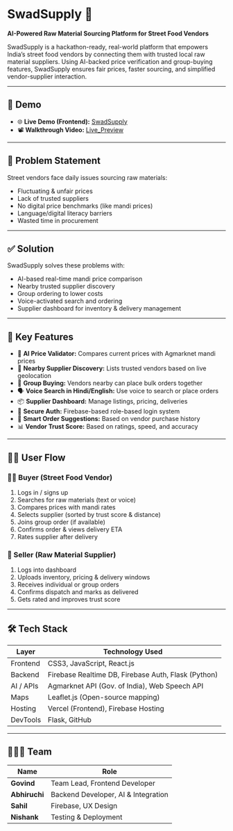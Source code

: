 # SwadSupply 🍛  
**AI-Powered Raw Material Sourcing Platform for Street Food Vendors**

SwadSupply is a hackathon-ready, real-world platform that empowers India’s street food vendors by connecting them with trusted local raw material suppliers. Using AI-backed price verification and group-buying features, SwadSupply ensures fair prices, faster sourcing, and simplified vendor-supplier interaction.

---

## 🚀 Demo

- 🌐 **Live Demo (Frontend):** [SwadSupply](https://swad-supply.vercel.app/)  
- 📽️ **Walkthrough Video:** [Live_Preview](https://drive.google.com/drive/folders/1jp6BYRILJlNc0WI0pxrnH1aG2zRvkakQ)

---

## 📌 Problem Statement

Street vendors face daily issues sourcing raw materials:

- Fluctuating & unfair prices  
- Lack of trusted suppliers  
- No digital price benchmarks (like mandi prices)  
- Language/digital literacy barriers  
- Wasted time in procurement  

---

## ✅ Solution

SwadSupply solves these problems with:

- AI-based real-time mandi price comparison  
- Nearby trusted supplier discovery  
- Group ordering to lower costs  
- Voice-activated search and ordering  
- Supplier dashboard for inventory & delivery management  

---

## 🧠 Key Features

- 🧠 **AI Price Validator:** Compares current prices with Agmarknet mandi prices  
- 📍 **Nearby Supplier Discovery:** Lists trusted vendors based on live geolocation  
- 👥 **Group Buying:** Vendors nearby can place bulk orders together  
- 🗣️ **Voice Search in Hindi/English:** Use voice to search or place orders  
- 📦 **Supplier Dashboard:** Manage listings, pricing, deliveries  
- 🔐 **Secure Auth:** Firebase-based role-based login system  
- 🧾 **Smart Order Suggestions:** Based on vendor purchase history  
- 📊 **Vendor Trust Score:** Based on ratings, speed, and accuracy  

---

## 🧑‍💼 User Flow

### 👨‍🍳 Buyer (Street Food Vendor)

1. Logs in / signs up  
2. Searches for raw materials (text or voice)  
3. Compares prices with mandi rates  
4. Selects supplier (sorted by trust score & distance)  
5. Joins group order (if available)  
6. Confirms order & views delivery ETA  
7. Rates supplier after delivery  

### 🧺 Seller (Raw Material Supplier)

1. Logs into dashboard  
2. Uploads inventory, pricing & delivery windows  
3. Receives individual or group orders  
4. Confirms dispatch and marks as delivered  
5. Gets rated and improves trust score  

---

## 🛠️ Tech Stack

| Layer       | Technology Used                                      |
|------------|------------------------------------------------------ |
| Frontend   | CSS3, JavaScript, React.js                            |
| Backend    | Firebase Realtime DB, Firebase Auth, Flask (Python)   |
| AI / APIs  | Agmarknet API (Gov. of India), Web Speech API         |
| Maps       | Leaflet.js (Open-source mapping)                      |
| Hosting    | Vercel (Frontend), Firebase Hosting         |
| DevTools   | Flask, GitHub                                         |

---

## 🧑‍🤝‍🧑 Team

| Name       | Role                                 |
|------------|--------------------------------------|
| **Govind**     | Team Lead, Frontend Developer         |
| **Abhiruchi**  | Backend Developer, AI & Integration   |
| **Sahil**      | Firebase, UX Design                  |
| **Nishank**    | Testing & Deployment                 |
